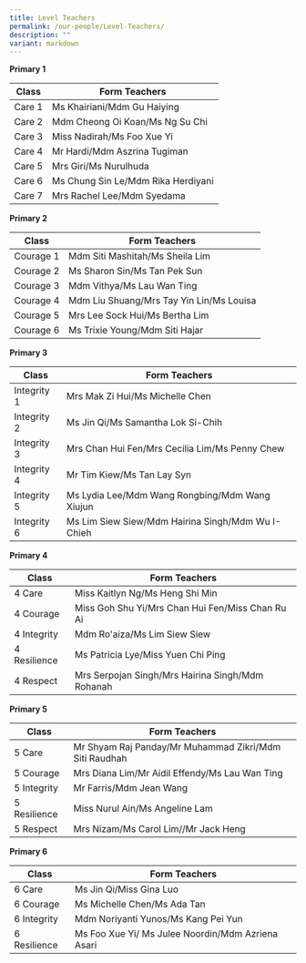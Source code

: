 ```yaml
---
title: Level Teachers
permalink: /our-people/Level-Teachers/
description: ""
variant: markdown
---
```

**Primary 1**

| Class | Form Teachers | 
| -------- | -------- |
| Care 1  | Ms Khairiani/Mdm Gu Haiying  |
| Care 2 | Mdm Cheong Oi Koan/Ms Ng Su Chi
| Care 3 | Miss Nadirah/Ms Foo Xue Yi
| Care 4 |Mr Hardi/Mdm Aszrina Tugiman
| Care 5 | Mrs Giri/Ms Nurulhuda
| Care 6 | Ms Chung Sin Le/Mdm Rika Herdiyani
| Care 7 | Mrs Rachel Lee/Mdm Syedama




**Primary 2**

| Class | Form Teachers | 
| -------- | -------- |
| Courage 1 | Mdm Siti Mashitah/Ms Sheila Lim
| Courage 2 | Ms Sharon Sin/Ms Tan Pek Sun
| Courage 3 | Mdm Vithya/Ms Lau Wan Ting
| Courage 4 | Mdm Liu Shuang/Mrs Tay Yin Lin/Ms Louisa
| Courage 5 | Mrs Lee Sock Hui/Ms Bertha Lim
| Courage 6 | Ms Trixie Young/Mdm Siti Hajar

**Primary 3**

| Class | Form Teachers | 
| -------- | -------- |
|Integrity 1 | Mrs Mak Zi Hui/Ms Michelle Chen
|Integrity 2 | Ms Jin Qi/Ms Samantha Lok Si-Chih
|Integrity 3 | Mrs Chan Hui Fen/Mrs Cecilia Lim/Ms Penny Chew
| Integrity 4 | Mr Tim Kiew/Ms Tan Lay Syn
| Integrity 5 | Ms Lydia Lee/Mdm Wang Rongbing/Mdm Wang Xiujun
| Integrity 6 | Ms Lim Siew Siew/Mdm Hairina Singh/Mdm Wu I-Chieh

**Primary 4**

| Class | Form Teachers | 
| -------- | -------- |
| 4 Care | Miss Kaitlyn Ng/Ms Heng Shi Min
|4 Courage | Miss Goh Shu Yi/Mrs Chan Hui Fen/Miss Chan Ru Ai
| 4 Integrity | Mdm Ro'aiza/Ms Lim Siew Siew
| 4 Resilience | Ms Patricia Lye/Miss Yuen Chi Ping
| 4 Respect | Mrs Serpojan Singh/Mrs Hairina Singh/Mdm Rohanah


**Primary 5**

| Class | Form Teachers | 
| -------- | -------- |
| 5 Care | Mr Shyam Raj Panday/Mr Muhammad Zikri/Mdm Siti Raudhah
| 5 Courage | Mrs Diana Lim/Mr Aidil Effendy/Ms Lau Wan Ting
| 5 Integrity | Mr Farris/Mdm Jean Wang
| 5 Resilience | Miss Nurul Ain/Ms Angeline Lam
| 5 Respect | Mrs Nizam/Ms Carol Lim//Mr Jack Heng

**Primary 6**

| Class | Form Teachers | 
| -------- | -------- |
| 6 Care | Ms Jin Qi/Miss Gina Luo
| 6 Courage | Ms Michelle Chen/Ms Ada Tan
| 6 Integrity |Mdm Noriyanti Yunos/Ms Kang Pei Yun
| 6 Resilience |Ms Foo Xue Yi/ Ms Julee Noordin/Mdm Azriena Asari